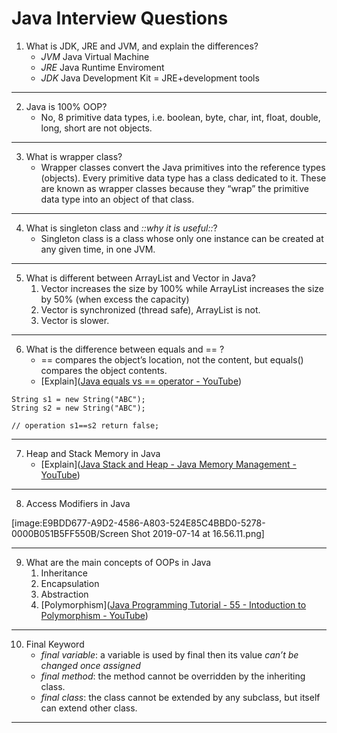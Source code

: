 # Java Interview Questions
1. What is JDK, JRE and JVM, and explain the differences?
	* *JVM* Java Virtual Machine
	* *JRE* Java Runtime Enviroment
	* *JDK*  Java Development Kit = JRE+development tools
---
2. Java is 100% OOP?
	* No, 8 primitive data types, i.e. boolean, byte, char, int, float, double, long, short are not objects.
---
3. What is wrapper class?
	* Wrapper classes convert the Java primitives into the reference types (objects). Every primitive data type has a class dedicated to it. These are known as wrapper classes because they “wrap” the primitive data type into an object of that class.
---
4. What is singleton class and *::why it is useful::*?
	* Singleton class is a class whose only one instance can be created at any given time, in one JVM. 
---
5. What is different between ArrayList and Vector in Java?
	1. Vector increases the size by 100% while ArrayList increases the size by 50% (when excess the capacity)
	2. Vector is synchronized (thread safe),  ArrayList is not.
	3. Vector is slower.
---
6. What is the difference between equals and == ?
	* == compares the object’s location, not the content, but equals() compares the object contents.
	* [Explain]([Java equals vs == operator - YouTube](https://www.youtube.com/watch?v=qQe69w1YF54))
```
String s1 = new String("ABC");
String s2 = new String("ABC");

// operation s1==s2 return false; 
```
---
7. Heap and Stack Memory in Java
	* [Explain]([Java Stack and Heap - Java Memory Management - YouTube](https://www.youtube.com/watch?v=450maTzSIvA))
---
8. Access Modifiers in Java

[image:E9BDD677-A9D2-4586-A803-524E85C4BBD0-5278-0000B051B5FF550B/Screen Shot 2019-07-14 at 16.56.11.png]

---
9. What are the main concepts of OOPs in Java
	1. Inheritance
	2. Encapsulation
	3. Abstraction
	4. [Polymorphism]([Java Programming Tutorial - 55 - Intoduction to Polymorphism - YouTube](https://www.youtube.com/watch?v=0xw06loTm1k))
---
10. Final Keyword
	* *final variable*: a variable is used by final then its value *can’t be changed once assigned*
	* *final method*: the method cannot be overridden by the inheriting class.
	* *final class*: the class cannot be extended by any subclass, but itself can extend other class.
---





























